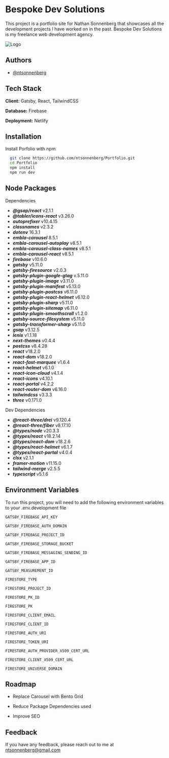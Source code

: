 # Bespoke Dev Solutions

This project is a portfolio site for Nathan Sonnenberg that showcases all the development projects I have worked on in the past. Bespoke Dev Solutions is my freelance web development agency.

![Logo](https://firebasestorage.googleapis.com/v0/b/portfolio-401812.appspot.com/o/bespoke-white-no-bg.png?alt=media&token=80aee307-f24a-4136-9664-fd88dec5a9a8)

## Authors

- [@ntsonnenberg](https://github.com/ntsonnenberg)

## Tech Stack

**Client:** Gatsby, React, TailwindCSS

**Database:** Firebase

**Deployment:** Netlify

## Installation

Install Porfolio with npm

```bash
  git clone https://github.com/ntsonnenberg/Portfolio.git
  cd Portfolio
  npm install
  npm run dev
```

## Node Packages

Dependencies

- **_@gsap/react_** v2.1.1
- **_@tabler/icons-react_** v3.26.0
- **_autoprefixer_** v10.4.15
- **_classnames_** v2.3.2
- **_dotenv_** 16.3.1
- **_embla-carousel_** 8.5.1
- **_embla-carousel-autoplay_** v8.5.1
- **_embla-carousel-class-names_** v8.5.1
- **_embla-carousel-react_** v8.5.1
- **_firebase_** v10.6.0
- **_gatsby_** v5.11.0
- **_gatsby-firesource_** v2.0.3
- **_gatsby-plugin-google-gtag_** v.5.11.0
- **_gatsby-plugin-image_** v3.11.0
- **_gatsby-plugin-manifest_** v5.13.0
- **_gatsby-plugin-postcss_** v6.11.0
- **_gatsby-plugin-react-helmet_** v6.12.0
- **_gatsby-plugin-sharp_** v5.11.0
- **_gatsby-plugin-sitemap_** v6.11.0
- **_gatsby-plugin-smoothscroll_** v1.2.0
- **_gatsby-source-filesystem_** v5.11.0
- **_gatsby-transformer-sharp_** v5.11.0
- **_gsap_** v3.12.5
- **_lenis_** v1.1.18
- **_next-themes_** v0.4.4
- **_postcss_** v8.4.28
- **_react_** v18.2.0
- **_react-dom_** v18.2.0
- **_react-fast-marquee_** v1.6.4
- **_react-helmet_** v6.1.0
- **_react-icon-cloud_** v4.1.4
- **_react-icons_** v4.10.1
- **_react-portal_** v4.2.2
- **_react-router-dom_** v6.16.0
- **_tailwindcss_** v3.3.3
- **_three_** v0.171.0

Dev Dependencies

- **_@react-three/drei_** v9.120.4
- **_@react-three/fiber_** v8.17.10
- **_@types/node_** v20.3.3
- **_@types/react_** v18.2.14
- **_@types/react-dom_** v18.2.6
- **_@types/react-helmet_** v6.1.7
- **_@types/react-portal_** v4.0.4
- **_clsx_** v2.1.1
- **_framer-motion_** v11.15.0
- **_tailwind-merge_** v2.5.5
- **_typescript_** v5.1.6

## Environment Variables

To run this project, you will need to add the following environment variables to your .env.development file

`GATSBY_FIREBASE_API_KEY`

`GATSBY_FIREBASE_AUTH_DOMAIN`

`GATSBY_FIREBASE_PROJECT_ID`

`GATSBY_FIREBASE_STORAGE_BUCKET`

`GATSBY_FIREBASE_MESSAGING_SENDING_ID`

`GATSBY_FIREBASE_APP_ID`

`GATSBY_MEASUREMENT_ID`

`FIRESTORE_TYPE`

`FIRESTORE_PROJECT_ID`

`FIRESTORE_PK_ID`

`FIRESTORE_PK`

`FIRESTORE_CLIENT_EMAIL`

`FIRESTORE_CLIENT_ID`

`FIRESTORE_AUTH_URI`

`FIRESTORE_TOKEN_URI`

`FIRESTORE_AUTH_PROVIDER_X509_CERT_URL`

`FIRESTORE_CLIENT_X509_CERT_URL`

`FIRESTORE_UNIVERSE_DOMAIN`

## Roadmap

- Replace Carousel with Bento Grid

- Reduce Package Dependencies used

- Improve SEO

## Feedback

If you have any feedback, please reach out to me at ntsonnenberg@gmail.com
